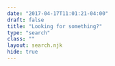 ```yaml
---
date: "2017-04-17T11:01:21-04:00"
draft: false
title: "Looking for something?"
type: "search"
class: ""
layout: search.njk
hide: true
---
```

